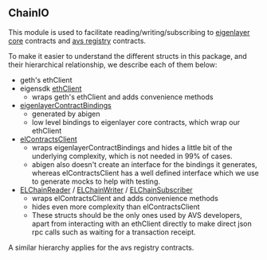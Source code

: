 ## ChainIO

This module is used to facilitate reading/writing/subscribing to [eigenlayer core](./elcontracts/) contracts and [avs registry](./avsregistry/) contracts.

To make it easier to understand the different structs in this package, and their hierarchical relationship, we describe each of them below:
- geth's ethClient
- eigensdk [ethClient](./clients/eth/client.go)
  - wraps geth's ethClient and adds convenience methods
- [eigenlayerContractBindings](./bindings/)
  - generated by abigen
  - low level bindings to eigenlayer core contracts, which wrap our ethClient
- [elContractsClient](./clients/el_contracts_client.go)
  - wraps eigenlayerContractBindings and hides a little bit of the underlying complexity, which is not needed in 99% of cases.
  - abigen also doesn't create an interface for the bindings it generates, whereas elContractsClient has a well defined interface which we use to generate mocks to help with testing.
- [ELChainReader](./elcontracts/reader.go) / [ELChainWriter](./elcontracts/writer.go) / [ELChainSubscriber](./elcontracts/subscriber.go)
  - wraps elContractsClient and adds convenience methods
  - hides even more complexity than elContractsClient
  - These structs should be the only ones used by AVS developers, apart from interacting with an ethClient directly to make direct json rpc calls such as waiting for a transaction receipt.

A similar hierarchy applies for the avs registry contracts.
